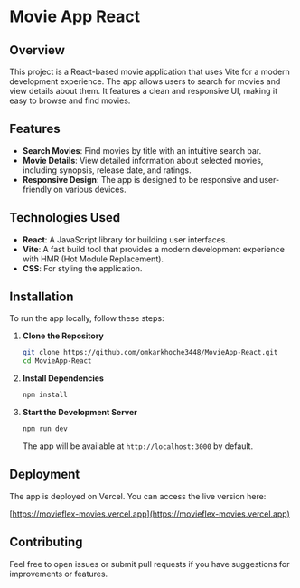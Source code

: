 # Movie App React

## Overview

This project is a React-based movie application that uses Vite for a modern development experience. The app allows users to search for movies and view details about them. It features a clean and responsive UI, making it easy to browse and find movies.

## Features

- **Search Movies**: Find movies by title with an intuitive search bar.
- **Movie Details**: View detailed information about selected movies, including synopsis, release date, and ratings.
- **Responsive Design**: The app is designed to be responsive and user-friendly on various devices.

## Technologies Used

- **React**: A JavaScript library for building user interfaces.
- **Vite**: A fast build tool that provides a modern development experience with HMR (Hot Module Replacement).
- **CSS**: For styling the application.

## Installation

To run the app locally, follow these steps:

1. **Clone the Repository**

   ```bash
   git clone https://github.com/omkarkhoche3448/MovieApp-React.git
   cd MovieApp-React
   ```

2. **Install Dependencies**

   ```bash
   npm install
   ```

3. **Start the Development Server**

   ```bash
   npm run dev
   ```

   The app will be available at `http://localhost:3000` by default.

## Deployment

The app is deployed on Vercel. You can access the live version here:

[https://movieflex-movies.vercel.app](https://movieflex-movies.vercel.app)

## Contributing

Feel free to open issues or submit pull requests if you have suggestions for improvements or features.


